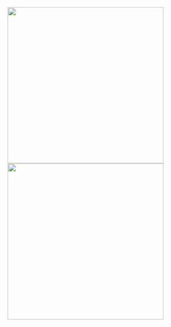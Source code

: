 <p align="center">
    <img src="https://stats-alpha-seven.vercel.app/api/top-langs/?username=Dymirt&layout=donut-vertical&title_color=ffffff&text_color=c9cacc&icon_color=2bbc8a&bg_color=0F1116&count_private=true&hide_progress=false&exclude_repo=stats,task_manager,Dymirt" height="350"/>
    <img src="https://stats-alpha-seven.vercel.app/api?username=Dymirt&show_icons=true&count_private=true&show=reviews,discussions_started,discussions_answered,prs_merged,prs_merged_percentage&title_color=ffffff&text_color=c9cacc&icon_color=F5BF4F&bg_color=0F1116&line_height=27&exclude_repo=stats,task_manager,Dymirt" height="350"/>
</p>
